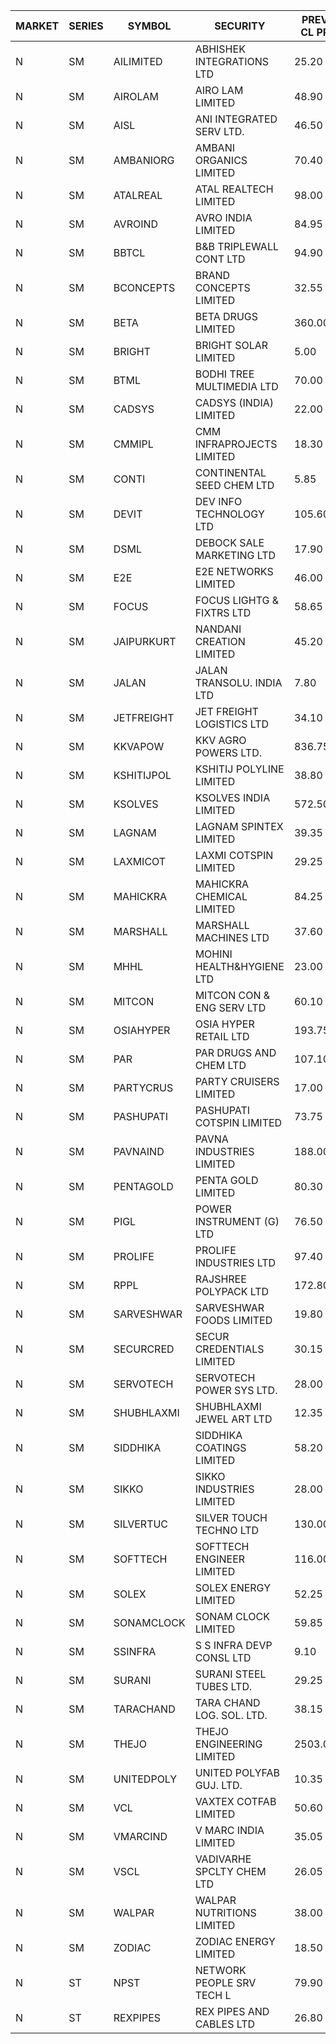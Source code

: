 


| MARKET | SERIES | SYMBOL | SECURITY | PREV CL PR | OPEN PRICE | HIGH PRICE | LOW PRICE | CLOSE PRICE | NET TRDVAL | NET TRDQTY | CORP IND | HI 52 WK | LO 52 WK |
| ----- | ----- | ----- | ----- | ----- | ----- | ----- | ----- | ----- | ----- | ----- | ----- | ----- | ----- |
| N | SM | AILIMITED | ABHISHEK INTEGRATIONS LTD | 25.20 | 26.45 | 26.45 | 26.45 | 26.45 | 158700.00 | 6000 |  | 38.60 | 19.00 |
| N | SM | AIROLAM | AIRO LAM LIMITED | 48.90 | 48.00 | 54.15 | 48.00 | 53.80 | 2552700.00 | 48000 |  | 59.00 | 19.25 |
| N | SM | AISL | ANI INTEGRATED SERV LTD. | 46.50 | 46.00 | 46.05 | 43.50 | 44.75 | 1017180.00 | 22800 |  | 55.40 | 18.10 |
| N | SM | AMBANIORG | AMBANI ORGANICS LIMITED | 70.40 | 72.00 | 73.90 | 72.00 | 73.90 | 291800.00 | 4000 |  | 114.85 | 42.35 |
| N | SM | ATALREAL | ATAL REALTECH LIMITED | 98.00 | 93.25 | 95.25 | 93.15 | 95.25 | 1356560.00 | 14400 |  | 100.80 | 30.95 |
| N | SM | AVROIND | AVRO INDIA LIMITED | 84.95 | 81.00 | 84.90 | 81.00 | 84.90 | 663800.00 | 8000 |  | 84.95 | 35.00 |
| N | SM | BBTCL | B&B TRIPLEWALL CONT LTD | 94.90 | 91.00 | 95.00 | 90.20 | 91.00 | 2737200.00 | 30000 |  | 99.30 | 27.20 |
| N | SM | BCONCEPTS | BRAND CONCEPTS LIMITED | 32.55 | 31.35 | 31.35 | 31.10 | 31.10 | 374400.00 | 12000 |  | 32.90 | 14.05 |
| N | SM | BETA | BETA DRUGS LIMITED | 360.00 | 351.20 | 360.00 | 324.10 | 350.10 | 2996000.00 | 8800 |  | 404.80 | 75.20 |
| N | SM | BRIGHT | BRIGHT SOLAR LIMITED | 5.00 | 5.00 | 5.05 | 4.75 | 4.90 | 1320900.00 | 273000 |  | 15.55 | 4.75 |
| N | SM | BTML | BODHI TREE MULTIMEDIA LTD | 70.00 | 68.00 | 68.00 | 68.00 | 68.00 | 81600.00 | 1200 |  | 96.00 | 64.05 |
| N | SM | CADSYS | CADSYS (INDIA) LIMITED | 22.00 | 23.10 | 23.10 | 23.10 | 23.10 | 46200.00 | 2000 |  | 36.90 | 18.10 |
| N | SM | CMMIPL | CMM INFRAPROJECTS LIMITED | 18.30 | 17.40 | 17.40 | 17.40 | 17.40 | 52200.00 | 3000 |  | 21.05 | 2.25 |
| N | SM | CONTI | CONTINENTAL SEED CHEM LTD | 5.85 | 5.80 | 5.80 | 5.60 | 5.60 | 56661.00 | 9999 |  | 14.60 | 5.20 |
| N | SM | DEVIT | DEV INFO TECHNOLOGY LTD | 105.60 | 104.95 | 104.95 | 104.95 | 104.95 | 157425.00 | 1500 |  | 139.55 | 85.00 |
| N | SM | DSML | DEBOCK SALE MARKETING LTD | 17.90 | 17.25 | 18.00 | 17.25 | 18.00 | 211500.00 | 12000 |  | 21.95 | 5.75 |
| N | SM | E2E | E2E NETWORKS LIMITED | 46.00 | 46.00 | 46.50 | 46.00 | 46.00 | 461000.00 | 10000 |  | 61.30 | 23.85 |
| N | SM | FOCUS | FOCUS LIGHTG & FIXTRS LTD | 58.65 | 61.55 | 61.55 | 58.20 | 60.75 | 14834550.00 | 243000 |  | 61.55 | 18.05 |
| N | SM | JAIPURKURT | NANDANI CREATION LIMITED | 45.20 | 47.40 | 47.45 | 47.40 | 47.45 | 1660500.00 | 35000 |  | 47.45 | 7.65 |
| N | SM | JALAN | JALAN TRANSOLU. INDIA LTD | 7.80 | 8.15 | 8.15 | 8.15 | 8.15 | 1271400.00 | 156000 |  | 8.15 | 2.75 |
| N | SM | JETFREIGHT | JET FREIGHT LOGISTICS LTD | 34.10 | 32.50 | 32.50 | 32.40 | 32.40 | 259600.00 | 8000 |  | 35.40 | 12.60 |
| N | SM | KKVAPOW | KKV AGRO POWERS LTD. | 836.75 | 878.55 | 878.55 | 878.55 | 878.55 | 878550.00 | 1000 |  | 878.55 | 335.00 |
| N | SM | KSHITIJPOL | KSHITIJ POLYLINE LIMITED | 38.80 | 41.00 | 42.65 | 37.10 | 42.40 | 1439800.00 | 36000 |  | 42.65 | 19.85 |
| N | SM | KSOLVES | KSOLVES INDIA LIMITED | 572.50 | 554.00 | 601.10 | 543.90 | 600.60 | 16056260.00 | 28000 |  | 1718.20 | 113.00 |
| N | SM | LAGNAM | LAGNAM SPINTEX LIMITED | 39.35 | 37.65 | 41.20 | 37.40 | 40.95 | 3018750.00 | 78000 |  | 49.25 | 6.60 |
| N | SM | LAXMICOT | LAXMI COTSPIN LIMITED | 29.25 | 28.15 | 28.15 | 27.80 | 28.10 | 672600.00 | 24000 |  | 36.55 | 7.50 |
| N | SM | MAHICKRA | MAHICKRA CHEMICAL LIMITED | 84.25 | 81.05 | 81.05 | 80.70 | 80.70 | 242625.00 | 3000 |  | 95.00 | 70.05 |
| N | SM | MARSHALL | MARSHALL MACHINES LTD | 37.60 | 33.85 | 33.85 | 33.85 | 33.85 | 406200.00 | 12000 |  | 43.15 | 6.70 |
| N | SM | MHHL | MOHINI HEALTH&HYGIENE LTD | 23.00 | 24.00 | 27.00 | 24.00 | 24.30 | 3035250.00 | 120000 |  | 39.50 | 15.35 |
| N | SM | MITCON | MITCON CON & ENG SERV LTD | 60.10 | 57.25 | 57.25 | 57.15 | 57.15 | 457500.00 | 8000 |  | 63.50 | 33.10 |
| N | SM | OSIAHYPER | OSIA HYPER RETAIL LTD | 193.75 | 190.00 | 193.75 | 157.00 | 181.00 | 1453220.00 | 8400 |  | 238.00 | 117.00 |
| N | SM | PAR | PAR DRUGS AND CHEM LTD | 107.10 | 107.10 | 107.10 | 107.10 | 107.10 | 214200.00 | 2000 |  | 139.05 | 44.85 |
| N | SM | PARTYCRUS | PARTY CRUISERS LIMITED | 17.00 | 16.50 | 17.20 | 16.50 | 17.20 | 100800.00 | 6000 |  | 39.90 | 16.50 |
| N | SM | PASHUPATI | PASHUPATI COTSPIN LIMITED | 73.75 | 72.00 | 72.00 | 72.00 | 72.00 | 115200.00 | 1600 |  | 99.00 | 49.80 |
| N | SM | PAVNAIND | PAVNA INDUSTRIES LIMITED | 188.00 | 183.50 | 183.50 | 183.50 | 183.50 | 146800.00 | 800 |  | 215.00 | 165.05 |
| N | SM | PENTAGOLD | PENTA GOLD LIMITED | 80.30 | 76.30 | 76.30 | 76.30 | 76.30 | 1144500.00 | 15000 |  | 115.00 | 15.60 |
| N | SM | PIGL | POWER INSTRUMENT (G) LTD | 76.50 | 76.00 | 76.00 | 72.70 | 72.70 | 738600.00 | 10000 |  | 88.60 | 9.90 |
| N | SM | PROLIFE | PROLIFE INDUSTRIES LTD | 97.40 | 93.00 | 93.00 | 93.00 | 93.00 | 558000.00 | 6000 |  | 117.00 | 33.25 |
| N | SM | RPPL | RAJSHREE POLYPACK LTD | 172.80 | 168.00 | 168.00 | 156.15 | 166.75 | 6308300.00 | 39000 |  | 200.00 | 69.65 |
| N | SM | SARVESHWAR | SARVESHWAR FOODS LIMITED | 19.80 | 20.70 | 20.75 | 20.00 | 20.70 | 163440.00 | 8000 |  | 37.85 | 9.60 |
| N | SM | SECURCRED | SECUR CREDENTIALS LIMITED | 30.15 | 30.10 | 30.10 | 30.10 | 30.10 | 18060.00 | 600 |  | 35.00 | 12.00 |
| N | SM | SERVOTECH | SERVOTECH POWER SYS LTD. | 28.00 | 27.75 | 28.00 | 26.60 | 28.00 | 977000.00 | 36000 |  | 28.10 | 15.50 |
| N | SM | SHUBHLAXMI | SHUBHLAXMI JEWEL ART LTD | 12.35 | 12.35 | 12.35 | 11.75 | 12.05 | 72900.00 | 6000 |  | 29.90 | 11.75 |
| N | SM | SIDDHIKA | SIDDHIKA COATINGS LIMITED | 58.20 | 58.50 | 58.50 | 58.50 | 58.50 | 117000.00 | 2000 |  | 81.50 | 45.00 |
| N | SM | SIKKO | SIKKO INDUSTRIES LIMITED | 28.00 | 28.50 | 28.50 | 28.50 | 28.50 | 228000.00 | 8000 |  | 33.80 | 11.60 |
| N | SM | SILVERTUC | SILVER TOUCH TECHNO LTD | 130.00 | 127.05 | 127.05 | 120.00 | 125.00 | 742050.00 | 6000 |  | 145.00 | 72.00 |
| N | SM | SOFTTECH | SOFTTECH ENGINEER LIMITED | 116.00 | 118.90 | 121.75 | 118.90 | 120.80 | 773040.00 | 6400 |  | 133.40 | 51.80 |
| N | SM | SOLEX | SOLEX ENERGY LIMITED | 52.25 | 49.65 | 49.65 | 49.65 | 49.65 | 297900.00 | 6000 |  | 68.45 | 22.40 |
| N | SM | SONAMCLOCK | SONAM CLOCK LIMITED | 59.85 | 59.00 | 59.05 | 58.85 | 58.85 | 530700.00 | 9000 |  | 66.00 | 39.00 |
| N | SM | SSINFRA | S S INFRA DEVP CONSL LTD | 9.10 | 9.55 | 9.55 | 9.55 | 9.55 | 28650.00 | 3000 |  | 10.20 | 5.65 |
| N | SM | SURANI | SURANI STEEL TUBES LTD. | 29.25 | 30.70 | 30.70 | 30.70 | 30.70 | 245600.00 | 8000 |  | 30.70 | 17.35 |
| N | SM | TARACHAND | TARA CHAND LOG. SOL. LTD. | 38.15 | 38.50 | 40.00 | 38.15 | 38.15 | 233300.00 | 6000 |  | 52.35 | 26.00 |
| N | SM | THEJO | THEJO ENGINEERING LIMITED | 2503.00 | 2401.00 | 2500.00 | 2325.00 | 2471.10 | 4818295.00 | 2000 |  | 2999.95 | 550.10 |
| N | SM | UNITEDPOLY | UNITED POLYFAB GUJ. LTD. | 10.35 | 10.85 | 10.85 | 10.85 | 10.85 | 97650.00 | 9000 |  | 59.75 | 8.20 |
| N | SM | VCL | VAXTEX COTFAB LIMITED | 50.60 | 48.15 | 50.90 | 48.15 | 49.75 | 1469700.00 | 30000 |  | 51.35 | 17.00 |
| N | SM | VMARCIND | V MARC INDIA LIMITED | 35.05 | 33.30 | 33.30 | 32.00 | 32.00 | 493650.00 | 15000 |  | 45.00 | 25.35 |
| N | SM | VSCL | VADIVARHE SPCLTY CHEM LTD | 26.05 | 26.05 | 27.35 | 26.05 | 27.35 | 324300.00 | 12000 |  | 27.35 | 7.35 |
| N | SM | WALPAR | WALPAR NUTRITIONS LIMITED | 38.00 | 38.00 | 38.00 | 36.50 | 36.50 | 149000.00 | 4000 |  | 51.50 | 32.50 |
| N | SM | ZODIAC | ZODIAC ENERGY LIMITED | 18.50 | 18.50 | 18.50 | 18.50 | 18.50 | 74000.00 | 4000 |  | 23.75 | 11.50 |
| N | ST | NPST | NETWORK PEOPLE SRV TECH L | 79.90 | 77.15 | 82.00 | 75.95 | 76.20 | 11698240.00 | 148800 |  | 83.95 | 75.95 |
| N | ST | REXPIPES | REX PIPES AND CABLES LTD | 26.80 | 27.95 | 27.95 | 25.50 | 26.80 | 4696600.00 | 176000 |  | 28.00 | 25.50 |




